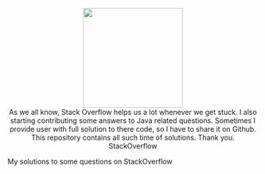 <p align="center">
    <a href="https://stackoverflow.com/users/11683039/jagrit?tab=profile">
        <img height=200 src="https://cdn.sstatic.net/Sites/stackoverflow/company/Img/logos/so/so-logo.png?v=9c558ec15d8a">
    </a>
    <br>As we all know, Stack Overflow helps us a lot whenever we get stuck. I also starting contributing some answers to Java related questions. Sometimes I provide user with full solution to there code, so I have to share it on Github. This repository contains all such time of solutions. Thank you. 
</





# StackOverflow
My solutions to some questions on StackOverflow
